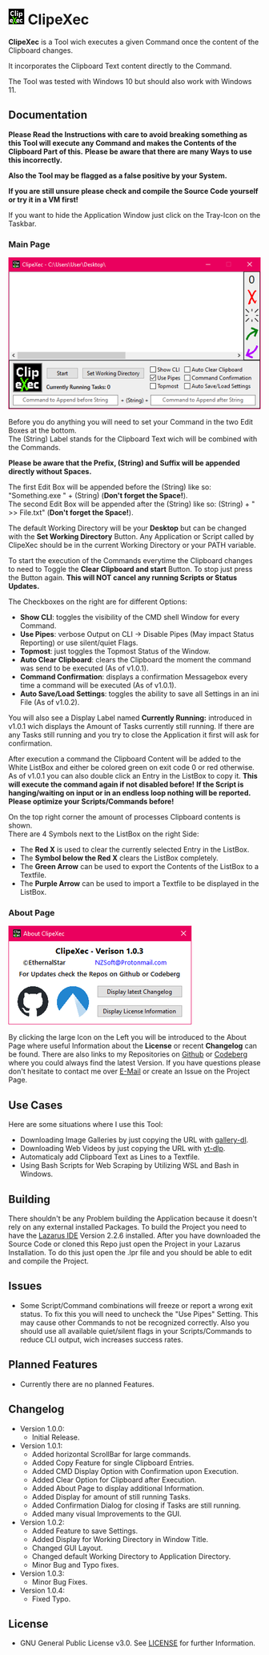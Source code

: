 # ![Logo](./Icon.png?raw=true) ClipeXec

**ClipeXec** is a Tool wich executes a given Command once the content of the Clipboard changes.

It incorporates the Clipboard Text content directly to the Command.

The Tool was tested with Windows 10 but should also work with Windows 11.

## Documentation

**Please Read the Instructions with care to avoid breaking something as this Tool will execute any Command and makes the Contents of the Clipboard Part of this.**
**Please be aware that there are many Ways to use this incorrectly.**

**Also the Tool may be flagged as a false positive by your System.**

**If you are still unsure please check and compile the Source Code yourself or try it in a VM first!**

If you want to hide the Application Window just click on the Tray-Icon on the Taskbar.

### Main Page

![Main Page Screenshot](./Images/ClipeXec%2001.png?raw=true)

Before you do anything you will need to set your Command in the two Edit Boxes at the bottom.  
The (String) Label stands for the Clipboard Text wich will be combined with the Commands.

**Please be aware that the Prefix, (String) and Suffix will be appended directly without Spaces.**

The first Edit Box will be appended before the (String) like so: "Something.exe " + (String) (**Don't forget the Space!**).  
The second Edit Box will be appended after the (String) like so: (String) + " >> File.txt" (**Don't forget the Space!**).

The default Working Directory will be your **Desktop** but can be changed with the **Set Working Directory** Button.
Any Application or Script called by ClipeXec should be in the current Working Directory or your PATH variable.

To start the execution of the Commands everytime the Clipboard changes to need to Toggle the **Clear Clipboard and start** Button.
To stop just press the Button again. **This will NOT cancel any running Scripts or Status Updates.**

The Checkboxes on the right are for different Options:
* **Show CLI**: toggles the visibility of the CMD shell Window for every Command.
* **Use Pipes**: verbose Output on CLI -> Disable Pipes (May impact Status Reporting) or use silent/quiet Flags.
* **Topmost**: just toggles the Topmost Status of the Window.
* **Auto Clear Clipboard**: clears the Clipboard the moment the command was send to be executed (As of v1.0.1).
* **Command Confirmation**: displays a confirmation Messagebox every time a command will be executed (As of v1.0.1).
* **Auto Save/Load Settings**: toggles the ability to save all Settings in an ini File (As of v1.0.2).  

You will also see a Display Label named **Currently Running:** introduced in v1.0.1 wich displays the Amount of Tasks currently still running.
If there are any Tasks still running and you try to close the Application it first will ask for confirmation.

After execution a command the Clipboard Content will be added to the White ListBox and either be colored green on exit code 0 or red otherwise.
As of v1.0.1 you can also double click an Entry in the ListBox to copy it. **This will execute the command again if not disabled before!**
**If the Script is hanging/waiting on input or in an endless loop nothing will be reported. Please optimize your Scripts/Commands before!**

On the top right corner the amount of processes Clipboard contents is shown.  
There are 4 Symbols next to the ListBox on the right Side:

* The **Red X** is used to clear the currently selected Entry in the ListBox.
* The **Symbol below the Red X** clears the ListBox completely.
* The **Green Arrow** can be used to export the Contents of the ListBox to a Textfile.
* The **Purple Arrow** can be used to import a Textfile to be displayed in the ListBox.

### About Page

![About Page Screenshot](./Images/ClipeXec%2002.png?raw=true)

By clicking the large Icon on the Left you will be introduced to the About Page where useful Information about the **License** or recent **Changelog** can be found.
There are also links to my Repositories on [Github](https://github.com/EthernalStar) or [Codeberg](https://codeberg.org/EthernalStar) where you could always find the latest Version.
If you have questions please don't hesitate to contact me over [E-Mail](mailto:NZSoft@Protonmail.com) or create an Issue on the Project Page.

## Use Cases

Here are some situations where I use this Tool:

* Downloading Image Galleries by just copying the URL with [gallery-dl](https://github.com/mikf/gallery-dl).
* Downloading Web Videos by just copying the URL with [yt-dlp](https://github.com/yt-dlp/yt-dlp).
* Automaticaly add Clipboard Text as Lines to a Textfile.
* Using Bash Scripts for Web Scraping by Utilizing WSL and Bash in Windows.

## Building

There shouldn't be any Problem building the Application because it doesn't rely on any external installed Packages.
To build the Project you need to have the [Lazarus IDE](https://www.lazarus-ide.org/) Version 2.2.6 installed.
After you have downloaded the Source Code or cloned this Repo just open the Project in your Lazarus Installation.
To do this just open the .lpr file and you should be able to edit and compile the Project.

## Issues

* Some Script/Command combinations will freeze or report a wrong exit status.
To fix this you will need to uncheck the "Use Pipes" Setting. This may cause other Commands to not be recognized correctly.
Also you should use all available quiet/silent flags in your Scripts/Commands to reduce CLI output, wich increases success rates.

## Planned Features

* Currently there are no planned Features.

## Changelog

* Version 1.0.0:
  * Initial Release.
* Version 1.0.1:
  * Added horizontal ScrollBar for large commands.
  * Added Copy Feature for single Clipboard Entries.
  * Added CMD Display Option with Confirmation upon Execution.
  * Added Clear Option for Clipboard after Execution.
  * Added About Page to display additional Information.
  * Added Display for amount of still running Tasks.
  * Added Confirmation Dialog for closing if Tasks are still running.
  * Added many visual Improvements to the GUI.
* Version 1.0.2:
  * Added Feature to save Settings.
  * Added Display for Working Directory in Window Title.
  * Changed GUI Layout.
  * Changed default Working Directory to Application Directory.
  * Minor Bug and Typo fixes.
* Version 1.0.3:
  * Minor Bug Fixes.
* Version 1.0.4:
  * Fixed Typo.

## License

* GNU General Public License v3.0. See [LICENSE](./LICENSE) for further Information.